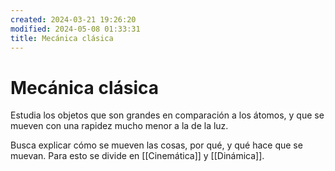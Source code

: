 ```yaml
---
created: 2024-03-21 19:26:20
modified: 2024-05-08 01:33:31
title: Mecánica clásica
---
```


# Mecánica clásica

Estudia los objetos que son grandes en comparación a los átomos, y que se mueven con una rapidez mucho menor a la de la luz.

Busca explicar cómo se mueven las cosas, por qué, y qué hace que se muevan. Para esto se divide en [[Cinemática]] y [[Dinámica]].
